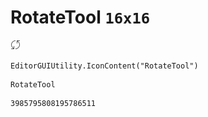 # RotateTool `16x16`
<img src="/img/RotateTool.png" width=16 height=16>

``` CSharp
EditorGUIUtility.IconContent("RotateTool")
```
```
RotateTool
```
```
3985795808195786511
```
